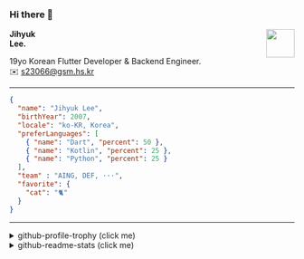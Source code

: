 ### Hi there 👋
<img src="https://github.githubassets.com/images/mona-loading-default.gif" width="50px" align="right">
</a>

**Jihyuk\
Lee.**

19yo Korean Flutter Developer & Backend Engineer.\
✉️ <s23066@gsm.hs.kr>

---

```json
{
  "name": "Jihyuk Lee",
  "birthYear": 2007,
  "locale": "ko-KR, Korea",
  "preferLanguages": [
    { "name": "Dart", "percent": 50 },
    { "name": "Kotlin", "percent": 25 },
    { "name": "Python", "percent": 25 }
  ],
  "team" : "AING, DEF, ···",
  "favorite": {
    "cat": "🐈"
  }
}
```
---
<details>
  <summary>github-profile-trophy (click me)</summary>
  
![](https://github-profile-trophy.vercel.app/?username=withJihyuk&row=1&column=8&theme=nord)
  
</details>
<details>
  <summary>github-readme-stats (click me)</summary>
  
<!--START_SECTION:waka-->
![Code Time](http://img.shields.io/badge/Code%20Time-884%20hrs%2049%20mins-blue)

![Lines of code](https://img.shields.io/badge/%EC%A0%80%EB%8A%94%20%EC%97%AC%ED%83%9C%EA%B9%8C%EC%A7%80%20-680.1%20thousand%20%EC%A4%84%EC%9D%98%20%EC%BD%94%EB%93%9C%EB%A5%BC%20%EC%9E%91%EC%84%B1%ED%96%88%EC%96%B4%EC%9A%94.-blue)

**저는 아침형 인간이에요. 🐤** 

```text
🌞 아침                     670 commits         █████░░░░░░░░░░░░░░░░░░░░   19.79 % 
🌆 낮　                     1183 commits        █████████░░░░░░░░░░░░░░░░   34.94 % 
🌃 저녁                     1222 commits        █████████░░░░░░░░░░░░░░░░   36.09 % 
🌙 밤　                     311 commits         ██░░░░░░░░░░░░░░░░░░░░░░░   09.18 % 
```


📊 **저는 이번주를 이렇게 시간을 보냈어요.** 

```text
🕑︎ Timezone: Asia/Seoul

💬 프로그래밍 언어들: 
Kotlin                   9 hrs 56 mins       ███████████████████░░░░░░   75.32 % 
Java                     1 hr 46 mins        ███░░░░░░░░░░░░░░░░░░░░░░   13.45 % 
YAML                     48 mins             ██░░░░░░░░░░░░░░░░░░░░░░░   06.15 % 
Markdown                 26 mins             █░░░░░░░░░░░░░░░░░░░░░░░░   03.38 % 
Gradle                   6 mins              ░░░░░░░░░░░░░░░░░░░░░░░░░   00.81 % 

🔥 에디터들: 
IntelliJ IDEA            13 hrs 9 mins       █████████████████████████   99.73 % 
VS Code                  2 mins              ░░░░░░░░░░░░░░░░░░░░░░░░░   00.27 % 

💻 운영 체제들: 
Mac                      13 hrs 12 mins      █████████████████████████   100.00 % 
```


 Last Updated on 31/05/2025 18:48:38 UTC
<!--END_SECTION:waka-->

</details>

</div>

